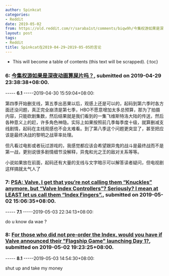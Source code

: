 ```yaml
---
author: Spinkcat
categories:
- Reddit
date: 2019-05-02
from: https://old.reddit.com/r/saraba1st/comments/biqw9h/今集权游如果是深夜动画算屎片吗/
layout: post
tags:
- Reddit
title: Spinkcat在2019-04-29~2019-05-05的言论
---
```


* This will become a table of contents (this text will be scrapped).
{:toc}

### 6: [今集权游如果是深夜动画算屎片吗？](https://old.reddit.com/r/saraba1st/comments/biqw9h/今集权游如果是深夜动画算屎片吗/), submitted on 2019-04-29 23:38:38+08:00.

----- __6.1__ -----2019-04-30 15:59:04+08:00:

第四季开始删支线，第五季出恶果以后，观感上还是可以的，起码到第六季时各方面还没问题，真正完全崩溃是第七季，HBO不愿意增加太多总预算，那为了拍摄内容，只能砍剧集数，然后结果就是我们看到的一集飞维斯特洛大陆的传送，然后各种意义上的赶，许多角色神隐。实际上如果按照前几季每季度十级，就算删减支线剧情，起码在主线观感也不会太难看。到了第八季这个问题更突显了，甚至把应该是最终决战的黎明之战草率处理。

但凡看过电影或者玩过游戏的，我感觉都应该会希望跟异鬼的战斗是最终战而不是第一战，更别说很多剧情细节没解释，异鬼和光之王的敌对关系等等。

小说如果放在前面，起码还有大量的支线与文字暗示可以解答读者疑问，但电视剧这样搞就太气人了

### 7: [PSA: Valve, I get that you’re not calling them “Knuckles” anymore, but “Valve Index Controllers”? Seriously? I mean at LEAST let us call them “Index Fingers”.](https://old.reddit.com/r/ValveIndex/comments/bjrzhe/psa_valve_i_get_that_youre_not_calling_them/), submitted on 2019-05-02 15:06:35+08:00.

----- __7.1__ -----2019-05-03 22:34:13+08:00:

do u know da wae ?

### 8: [For those who did not pre-order the Index, would you have if Valve announced their "Flagship Game" launching Day 1?](https://old.reddit.com/r/ValveIndex/comments/bjts9c/for_those_who_did_not_preorder_the_index_would/), submitted on 2019-05-02 19:23:25+08:00.

----- __8.1__ -----2019-05-03 14:54:30+08:00:

shut up and take my money

